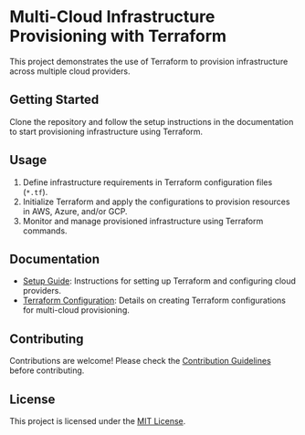 # Multi-Cloud Infrastructure Provisioning with Terraform

This project demonstrates the use of Terraform to provision infrastructure across multiple cloud providers.

## Getting Started

Clone the repository and follow the setup instructions in the documentation to start provisioning infrastructure using Terraform.

## Usage

1. Define infrastructure requirements in Terraform configuration files (`*.tf`).
2. Initialize Terraform and apply the configurations to provision resources in AWS, Azure, and/or GCP.
3. Monitor and manage provisioned infrastructure using Terraform commands.

## Documentation

- [Setup Guide](docs/SetupGuide.md): Instructions for setting up Terraform and configuring cloud providers.
- [Terraform Configuration](docs/TerraformConfiguration.md): Details on creating Terraform configurations for multi-cloud provisioning.

## Contributing

Contributions are welcome! Please check the [Contribution Guidelines](CONTRIBUTING.md) before contributing.

## License

This project is licensed under the [MIT License](LICENSE).
